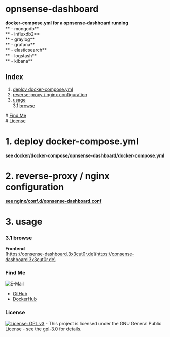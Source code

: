 # opnsense-dashboard

**docker-compose.yml for a opnsense-dashboard running**  
** - mongodb**  
** - influxdb2**  
** - graylog**  
** - grafana**  
** - elasticsearch**  
** - logstash**  
** - kibana**  

## Index

1. [deploy docker-compose.yml](#deploy)  
2. [reverse-proxy / nginx configuration](#reverse-proxy)   
3. [usage](#usage)  
  3.1 [browse](#browse)  

\# [Find Me](#findme)  
\# [License](#license)  

# 1. deploy docker-compose.yml <a name="deploy"></a>  
**[see docker/docker-compose/opnsense-dashboard/docker-compose.yml](https://github.com/3x3cut0r/vps/blob/main/docker/compose/opnsense-dashboard/docker-compose.yml)**  

# 2. reverse-proxy / nginx configuration <a name="reverse-proxy"></a>  
**[see nginx/conf.d/opnsense-dashboard.conf](https://github.com/3x3cut0r/vps/blob/main/nginx/conf.d/opnsense-dashboard.conf)**  

# 3. usage <a name="usage"></a>  

### 3.1 browse <a name="browse"></a>  
**Frontend**  
[https://opnsense-dashboard.3x3cut0r.de](https://opnsense-dashboard.3x3cut0r.de)  

### Find Me <a name="findme"></a>

![E-Mail](https://img.shields.io/badge/E--Mail-executor55%40gmx.de-red)
* [GitHub](https://github.com/3x3cut0r)
* [DockerHub](https://hub.docker.com/u/3x3cut0r)

### License <a name="license"></a>

[![License: GPL v3](https://img.shields.io/badge/License-GPLv3-blue.svg)](https://www.gnu.org/licenses/gpl-3.0) - This project is licensed under the GNU General Public License - see the [gpl-3.0](https://www.gnu.org/licenses/gpl-3.0.en.html) for details.
